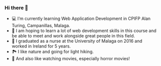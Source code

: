 ### Hi there 👋

- 💻 I’m currently learning Web Application Development in CPIFP Alan Turing, Campanillas, Malaga.
- 🔮 I am hoping to learn a lot of web development skills in this course and be able to meet and work alongside great people in this field.
- 🏥 I graduated as a nurse at the University of Malaga on 2016 and worked in Ireland for 5 years.
- 🏞️ I like nature and going for light hiking.
- 👻 And also like watching movies, especially horror movies!
